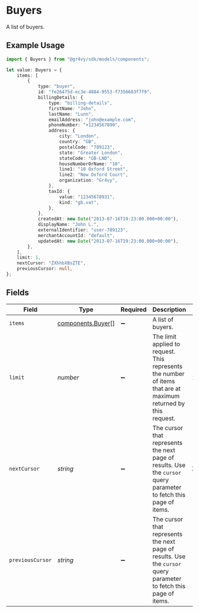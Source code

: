 # Buyers

A list of buyers.

## Example Usage

```typescript
import { Buyers } from "@gr4vy/sdk/models/components";

let value: Buyers = {
    items: [
        {
            type: "buyer",
            id: "fe26475d-ec3e-4884-9553-f7356683f7f9",
            billingDetails: {
                type: "billing-details",
                firstName: "John",
                lastName: "Lunn",
                emailAddress: "john@example.com",
                phoneNumber: "+1234567890",
                address: {
                    city: "London",
                    country: "GB",
                    postalCode: "789123",
                    state: "Greater London",
                    stateCode: "GB-LND",
                    houseNumberOrName: "10",
                    line1: "10 Oxford Street",
                    line2: "New Oxford Court",
                    organization: "Gr4vy",
                },
                taxId: {
                    value: "12345678931",
                    kind: "gb.vat",
                },
            },
            createdAt: new Date("2013-07-16T19:23:00.000+00:00"),
            displayName: "John L.",
            externalIdentifier: "user-789123",
            merchantAccountId: "default",
            updatedAt: new Date("2013-07-16T19:23:00.000+00:00"),
        },
    ],
    limit: 1,
    nextCursor: "ZXhhbXBsZTE",
    previousCursor: null,
};
```

## Fields

| Field                                                                                                              | Type                                                                                                               | Required                                                                                                           | Description                                                                                                        | Example                                                                                                            |
| ------------------------------------------------------------------------------------------------------------------ | ------------------------------------------------------------------------------------------------------------------ | ------------------------------------------------------------------------------------------------------------------ | ------------------------------------------------------------------------------------------------------------------ | ------------------------------------------------------------------------------------------------------------------ |
| `items`                                                                                                            | [components.Buyer](../../models/components/buyer.md)[]                                                             | :heavy_minus_sign:                                                                                                 | A list of buyers.                                                                                                  |                                                                                                                    |
| `limit`                                                                                                            | *number*                                                                                                           | :heavy_minus_sign:                                                                                                 | The limit applied to request. This represents the number of items that are at<br/>maximum returned by this request. | 1                                                                                                                  |
| `nextCursor`                                                                                                       | *string*                                                                                                           | :heavy_minus_sign:                                                                                                 | The cursor that represents the next page of results. Use the `cursor` query<br/>parameter to fetch this page of items. | ZXhhbXBsZTE                                                                                                        |
| `previousCursor`                                                                                                   | *string*                                                                                                           | :heavy_minus_sign:                                                                                                 | The cursor that represents the next page of results. Use the `cursor` query<br/>parameter to fetch this page of items. | <nil>                                                                                                              |